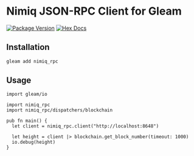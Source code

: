 # Nimiq JSON-RPC Client for Gleam

[![Package Version](https://img.shields.io/hexpm/v/nimiq_rpc)](https://hex.pm/packages/nimiq_rpc)
[![Hex Docs](https://img.shields.io/badge/hex-docs-ffaff3)](https://hexdocs.pm/nimiq_rpc/)

## Installation

```sh
gleam add nimiq_rpc
```

## Usage

```gleam
import gleam/io

import nimiq_rpc
import nimiq_rpc/dispatchers/blockchain

pub fn main() {
  let client = nimiq_rpc.client("http://localhost:8648")

  let height = client |> blockchain.get_block_number(timeout: 1000)
  io.debug(height)
}
```

<!-- Further documentation can be found at <https://hexdocs.pm/nimiq_rpc>. -->
